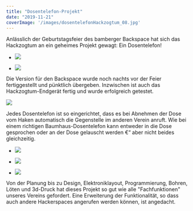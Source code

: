 ```yaml
---
title: "Dosentelefon-Projekt"
date: "2019-11-21"
coverImage: '/images/dosentelefonHackzogtum_08.jpg'
---
```


Anlässlich der Geburtstagsfeier des bamberger Backspace hat sich das Hackzogtum an ein geheimes Projekt gewagt: Ein Dosentelefon!

- ![](../images/dosentelefonHackzogtum_08.jpg)
    
- ![](../images/dosentelefonHackzogtum_01-768x1024.jpg)
    

Die Version für den Backspace wurde noch nachts vor der Feier fertiggestellt und pünktlich übergeben. Inzwischen ist auch das Hackzogtum-Endgerät fertig und wurde erfolgreich getestet.

![](../images/dosentelefonHackzogtum_04.jpg)

Jedes Dosentelefon ist so eingerichtet, dass es bei Abnehmen der Dose vom Haken automatisch die Gegenstelle im anderen Verein anruft. Wie bei einem richtigen Baumhaus-Dosentelefon kann entweder in die Dose gesprochen oder an der Dose gelauscht werden €“ aber nicht beides gleichzeitig.

- ![](../images/dosentelefonHackzogtum_05.png)
    
- ![](../images/dosentelefonHackzogtum_07-1024x931.jpg)
    
- ![](../images/dosentelefonHackzogtum_06-1024x575.jpg)
    

Von der Planung bis zu Design, Elektroniklayout, Programmierung, Bohren, Löten und 3d-Druck hat dieses Projekt so gut wie alle "Fachfunktionen" unseres Vereins gefordert. Eine Erweiterung der Funktionalität, so dass auch andere Hackerspaces angerufen werden können, ist angedacht.
